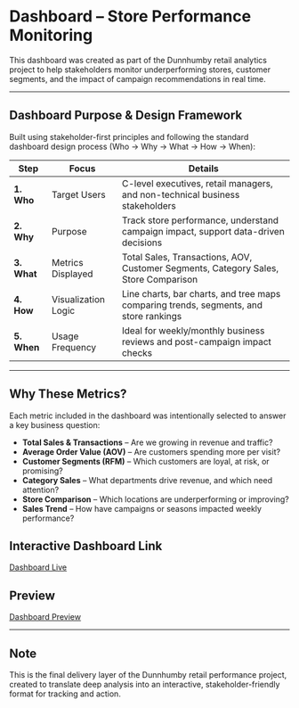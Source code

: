 # Dashboard – Store Performance Monitoring

This dashboard was created as part of the Dunnhumby retail analytics project to help stakeholders monitor underperforming stores, customer segments, and the impact of campaign recommendations in real time.

---

## Dashboard Purpose & Design Framework

Built using stakeholder-first principles and following the standard dashboard design process (Who → Why → What → How → When):

| Step | Focus | Details |
|------|-------|---------|
| **1. Who** | Target Users | C-level executives, retail managers, and non-technical business stakeholders |
| **2. Why** | Purpose | Track store performance, understand campaign impact, support data-driven decisions |
| **3. What** | Metrics Displayed | Total Sales, Transactions, AOV, Customer Segments, Category Sales, Store Comparison |
| **4. How** | Visualization Logic | Line charts, bar charts, and tree maps comparing trends, segments, and store rankings |
| **5. When** | Usage Frequency | Ideal for weekly/monthly business reviews and post-campaign impact checks |

---

## Why These Metrics?

Each metric included in the dashboard was intentionally selected to answer a key business question:

- **Total Sales & Transactions** – Are we growing in revenue and traffic?
- **Average Order Value (AOV)** – Are customers spending more per visit?
- **Customer Segments (RFM)** – Which customers are loyal, at risk, or promising?
- **Category Sales** – What departments drive revenue, and which need attention?
- **Store Comparison** – Which locations are underperforming or improving?
- **Sales Trend** – How have campaigns or seasons impacted weekly performance?

## Interactive Dashboard Link

[Dashboard Live](https://public.tableau.com/views/DunnhumbyStorePerformanceReportwithfilter/Dashboard1?:language=en-US&:sid=&:redirect=auth&:display_count=n&:origin=viz_share_link)

## Preview

[Dashboard Preview](https://github.com/ashishkumar-ds/data-science-projects/blob/main/dunnhumby-retail-performance-analysis/dashboard/dashboard_screenshot.PNG)

---

## Note

This is the final delivery layer of the Dunnhumby retail performance project, created to translate deep analysis into an interactive, stakeholder-friendly format for tracking and action.

